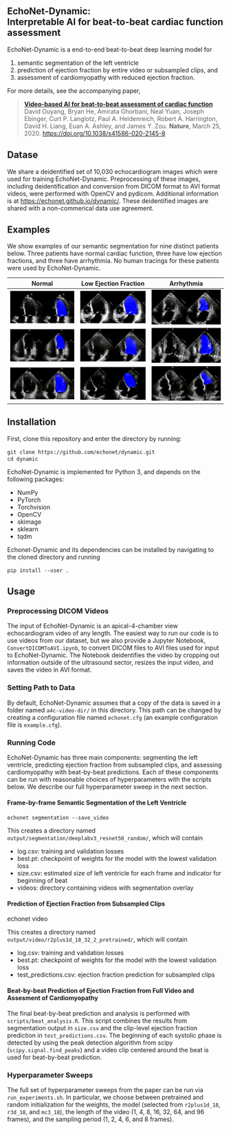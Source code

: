 EchoNet-Dynamic:<br/>Interpretable AI for beat-to-beat cardiac function assessment
------------------------------------------------------------------------------



EchoNet-Dynamic is a end-to-end beat-to-beat deep learning model for
  1) semantic segmentation of the left ventricle
  2) prediction of ejection fraction by entire video or subsampled clips, and
  3) assessment of cardiomyopathy with reduced ejection fraction.

For more details, see the accompanying paper,

> [**Video-based AI for beat-to-beat assessment of cardiac function**](https://www.nature.com/articles/s41586-020-2145-8)<br/>
  David Ouyang, Bryan He, Amirata Ghorbani, Neal Yuan, Joseph Ebinger, Curt P. Langlotz, Paul A. Heidenreich, Robert A. Harrington, David H. Liang, Euan A. Ashley, and James Y. Zou. <b>Nature</b>, March 25, 2020. https://doi.org/10.1038/s41586-020-2145-8

Datase
-------
We share a deidentified set of 10,030 echocardiogram images which were used for training EchoNet-Dynamic.
Preprocessing of these images, including deidentification and conversion from DICOM format to AVI format videos, were performed with OpenCV and pydicom. Additional information is at https://echonet.github.io/dynamic/. These deidentified images are shared with a non-commerical data use agreement.

Examples
--------

We show examples of our semantic segmentation for nine distinct patients below.
Three patients have normal cardiac function, three have low ejection fractions, and three have arrhythmia.
No human tracings for these patients were used by EchoNet-Dynamic.

|                 Normal                 | Low Ejection Fraction                  | Arrhythmia                             |
| :------------------------------------: | -------------------------------------- | -------------------------------------- |
| ![](docs/media/0X10A28877E97DF540.gif) | ![](docs/media/0X129133A90A61A59D.gif) | ![](docs/media/0X132C1E8DBB715D1D.gif) |
| ![](docs/media/0X1167650B8BEFF863.gif) | ![](docs/media/0X13CE2039E2D706A.gif ) | ![](docs/media/0X18BA5512BE5D6FFA.gif) |
| ![](docs/media/0X148FFCBF4D0C398F.gif) | ![](docs/media/0X16FC9AA0AD5D8136.gif) | ![](docs/media/0X1E12EEE43FD913E5.gif) |

Installation
------------

First, clone this repository and enter the directory by running:

    git clone https://github.com/echonet/dynamic.git
    cd dynamic

EchoNet-Dynamic is implemented for Python 3, and depends on the following packages:
  - NumPy
  - PyTorch
  - Torchvision
  - OpenCV
  - skimage
  - sklearn
  - tqdm

Echonet-Dynamic and its dependencies can be installed by navigating to the cloned directory and running

    pip install --user .

Usage
-----
### Preprocessing DICOM Videos

The input of EchoNet-Dynamic is an apical-4-chamber view echocardiogram video of any length. The easiest way to run our code is to use videos from our dataset, but we also provide a Jupyter Notebook, `ConvertDICOMToAVI.ipynb`, to convert DICOM files to AVI files used for input to EchoNet-Dynamic. The Notebook deidentifies the video by cropping out information outside of the ultrasound sector, resizes the input video, and saves the video in AVI format. 

### Setting Path to Data

By default, EchoNet-Dynamic assumes that a copy of the data is saved in a folder named `a4c-video-dir/` in this directory.
This path can be changed by creating a configuration file named `echonet.cfg` (an example configuration file is `example.cfg`).

### Running Code

EchoNet-Dynamic has three main components: segmenting the left ventricle, predicting ejection fraction from subsampled clips, and assessing cardiomyopathy with beat-by-beat predictions.
Each of these components can be run with reasonable choices of hyperparameters with the scripts below.
We describe our full hyperparameter sweep in the next section.

#### Frame-by-frame Semantic Segmentation of the Left Ventricle

    echonet segmentation --save_video

This creates a directory named `output/segmentation/deeplabv3_resnet50_random/`, which will contain
  - log.csv: training and validation losses
  - best.pt: checkpoint of weights for the model with the lowest validation loss
  - size.csv: estimated size of left ventricle for each frame and indicator for beginning of beat
  - videos: directory containing videos with segmentation overlay

#### Prediction of Ejection Fraction from Subsampled Clips

  echonet video

This creates a directory named `output/video/r2plus1d_18_32_2_pretrained/`, which will contain
  - log.csv: training and validation losses
  - best.pt: checkpoint of weights for the model with the lowest validation loss
  - test_predictions.csv: ejection fraction prediction for subsampled clips

#### Beat-by-beat Prediction of Ejection Fraction from Full Video and Assesment of Cardiomyopathy

The final beat-by-beat prediction and analysis is performed with `scripts/beat_analysis.R`.
This script combines the results from segmentation output in `size.csv` and the clip-level ejection fraction prediction in `test_predictions.csv`. The beginning of each systolic phase is detected by using the peak detection algorithm from scipy (`scipy.signal.find_peaks`) and a video clip centered around the beat is used for beat-by-beat prediction.

### Hyperparameter Sweeps

The full set of hyperparameter sweeps from the paper can be run via `run_experiments.sh`.
In particular, we choose between pretrained and random initialization for the weights, the model (selected from `r2plus1d_18`, `r3d_18`, and `mc3_18`), the length of the video (1, 4, 8, 16, 32, 64, and 96 frames), and the sampling period (1, 2, 4, 6, and 8 frames).
